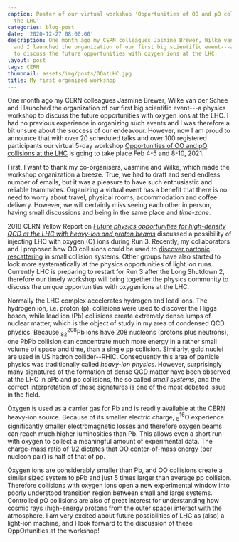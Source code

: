 ```yaml
---
caption: Poster of our virtual workshop 'Opportunities of OO and pO collisions at
  the LHC'
categories: blog-post
date: '2020-12-27 08:00:00'
description: One month ago my CERN colleagues Jasmine Brewer, Wilke van der Schee
  and I launched the organization of our first big scientific event---a physics workshop
  to discuss the future opportunities with oxygen ions at the LHC.
layout: post
tags: CERN
thumbnail: assets/img/posts/OOatLHC.jpg
title: My first organized workshop
---
```


One month ago my CERN colleagues Jasmine Brewer, Wilke van der Schee and I launched the organization of our first big scientific event---a physics workshop to discuss the future opportunities with oxygen ions at the LHC.
I had no previous experience in organizing such events and I was therefore a bit unsure about the success of our endeavour. However, now I am proud to announce that with over 20 scheduled talks and over 100 registered participants our virtual 5-day workshop  [Opportunities of OO and pO collisions at the LHC](https://cern.ch/OppOatLHC) is going to take place Feb 4-5 and 8-10, 2021.

First, I want to thank my co-organisers, Jasmine and Wilke, which made the workshop organization a breeze.
True, we had to draft and send endless number of emails, but it was a pleasure to have such enthusiastic and reliable teammates. Organizing a virtual event has a benefit that there is no need to worry about travel, physical rooms, accommodation and coffee delivery. However, we will certainly miss seeing each other in person, having small discussions and being in the same place and _time-zone_.

2018 CERN Yellow Report on [_Future physics opportunities for high-density QCD at the LHC with heavy-ion and proton beams_](https://doi.org/10.23731/CYRM-2019-007.1159) discussed a possibility of injecting LHC with oxygen (O) ions during Run 3. Recently, my collaborators and I proposed how OO collisions could be used to [discover partonic rescattering](/post/2020-07-29/) in small collision systems. Other groups have also started to look more systematically at the physics opportunities of light ion runs.
Currently LHC is preparing to restart for Run 3 after the Long Shutdown 2, therefore our timely workshop will bring together the physics community to discuss the unique opportunities with oxygen ions at the LHC.


Normally the LHC complex accelerates hydrogen and lead ions. The hydrogen ion, i.e. proton (p), collisions were used to discover the Higgs boson, while lead ion (Pb) collisions create extremely dense lumps of nuclear matter, which is the object of study in my area of condensed QCD physics. Because ${}^{208}_{82}$Pb ions have 208 nucleons (protons plus neutrons), one PbPb collision can concentrate much more energy in a rather small volume of space and time, than a single pp collision. Similarly, gold nuclei are used in US hadron collider--RHIC. Consequently this area of particle physics was traditionally called _heavy-ion physics_. However, surprisingly many signatures of the formation of dense QCD matter have been observed at the LHC in pPb and pp collisions, the so called  _small systems_, and the correct interpretation of these signatures is one of the most debated issue in the field.


Oxygen is used as a carrier gas for Pb and is readily available at the CERN heavy-ion source. Because of its smaller electric charge,  ${}^{16}_{8}$O experience significantly smaller electromagnetic losses and therefore oxygen beams can reach much higher luminosities than Pb. This allows even a short run with oxygen to collect a meaningful amount of experimental data. The charge-mass ratio of 1/2 dictates that OO center-of-mass energy (per nucleon pair) is half of that of pp.

Oxygen ions are considerably smaller than Pb, and OO collisions create a similar sized system to pPb and just 5 times larger than average pp collision. Therefore collisions with oxygen ions open a new experimental window into poorly understood transition region between small and large systems. Controlled pO collisions are also of great interest for understanding how cosmic rays (high-energy protons from the outer space) interact with the atmosphere. I am very excited about future possibilities of LHC as (also) a light-ion machine, and I look forward to the discussion of these OppOrtunities at the workshop!
